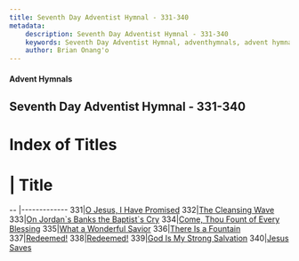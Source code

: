 ```yaml
---
title: Seventh Day Adventist Hymnal - 331-340
metadata:
    description: Seventh Day Adventist Hymnal - 331-340
    keywords: Seventh Day Adventist Hymnal, adventhymnals, advent hymnals 331-340
    author: Brian Onang'o
---
```


#### Advent Hymnals
## Seventh Day Adventist Hymnal - 331-340

# Index of Titles
# | Title                        
-- |-------------
331|[O Jesus, I Have Promised](/seventh-day-adventist-hymnal/301-400/331-340/O-Jesus,-I-Have-Promised)
332|[The Cleansing Wave](/seventh-day-adventist-hymnal/301-400/331-340/The-Cleansing-Wave)
333|[On Jordan\`s Banks the Baptist\`s Cry](/seventh-day-adventist-hymnal/301-400/331-340/On-Jordan`s-Banks-the-Baptist`s-Cry)
334|[Come, Thou Fount of Every Blessing](/seventh-day-adventist-hymnal/301-400/331-340/Come,-Thou-Fount-of-Every-Blessing)
335|[What a Wonderful Savior](/seventh-day-adventist-hymnal/301-400/331-340/What-a-Wonderful-Savior)
336|[There Is a Fountain](/seventh-day-adventist-hymnal/301-400/331-340/There-Is-a-Fountain)
337|[Redeemed!](/seventh-day-adventist-hymnal/301-400/331-340/Redeemed!)
338|[Redeemed!](/seventh-day-adventist-hymnal/301-400/331-340/Redeemed!_1)
339|[God Is My Strong Salvation](/seventh-day-adventist-hymnal/301-400/331-340/God-Is-My-Strong-Salvation)
340|[Jesus Saves](/seventh-day-adventist-hymnal/301-400/331-340/Jesus-Saves)